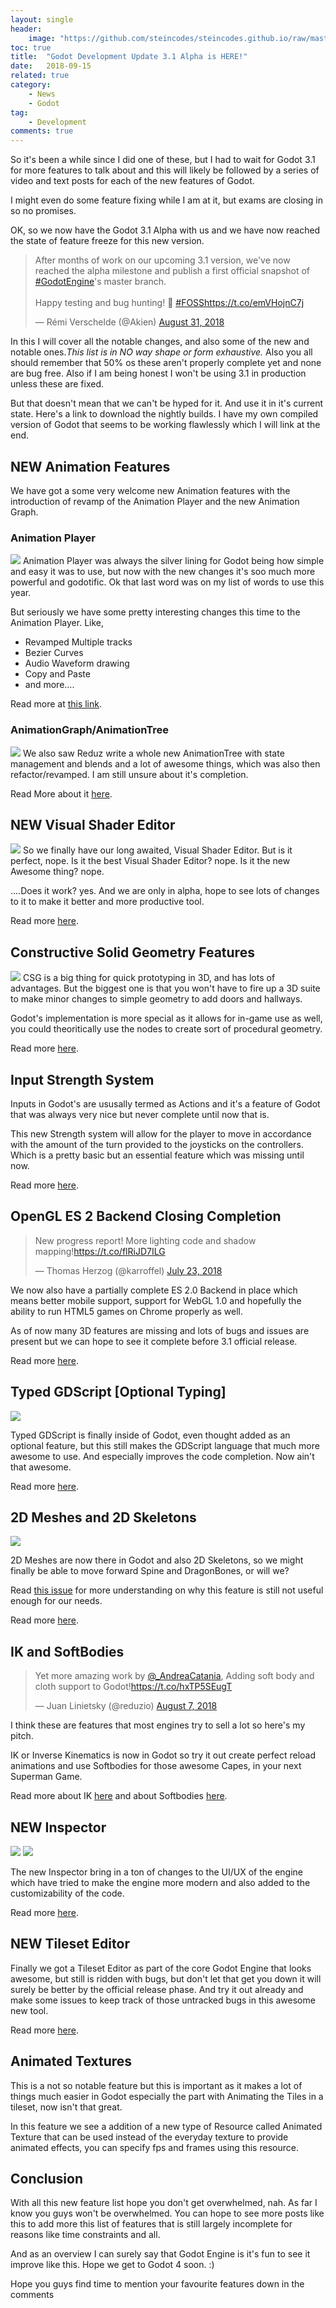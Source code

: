 ```yaml
---
layout: single
header:
    image: "https://github.com/steincodes/steincodes.github.io/raw/master/images/godot_31_alpha_v2.png"
toc: true
title:  "Godot Development Update 3.1 Alpha is HERE!"
date:   2018-09-15 
related: true
category: 
    - News
    - Godot
tag:
    - Development
comments: true
---
```


So it's been a while since I did one of these, but I had to wait for Godot 3.1 for more features to talk about and this will likely be followed by a series of video and text posts for each of the new features of Godot. 

I might even do some feature fixing while I am at it, but exams are closing in so no promises.


OK, so we now have the Godot 3.1 Alpha with us and we have now reached the state of feature freeze for this new version.
<blockquote class="twitter-tweet" data-lang="en"><p lang="en" dir="ltr">After months of work on our upcoming 3.1 version, we&#39;ve now reached the alpha milestone and publish a first official snapshot of <a href="https://twitter.com/hashtag/GodotEngine?src=hash&amp;ref_src=twsrc%5Etfw">#GodotEngine</a>&#39;s master branch.<br><br>Happy testing and bug hunting! 🐞 <a href="https://twitter.com/hashtag/FOSS?src=hash&amp;ref_src=twsrc%5Etfw">#FOSS</a><a href="https://t.co/emVHojnC7j">https://t.co/emVHojnC7j</a></p>&mdash; Rémi Verschelde (@Akien) <a href="https://twitter.com/Akien/status/1035427197702610944?ref_src=twsrc%5Etfw">August 31, 2018</a></blockquote>
<script async src="https://platform.twitter.com/widgets.js" charset="utf-8"></script>


In this I will cover all the notable changes, and also some of the new and notable ones.*This list is in NO way shape or form exhaustive.*
Also you all should remember that 50% os these aren't properly complete yet and none are bug free. Also if I am being honest I won't be using 3.1 in production unless these are fixed.

But that doesn't mean that we can't be hyped for it. And use it in it's current state.
Here's a link to download the nightly builds. 
I have my own compiled version of Godot that seems to be working flawlessly which I will link at the end.

## NEW Animation Features

We have got a some very welcome new Animation features with the introduction of revamp of the Animation Player and the new Animation Graph.

### Animation Player
![](https://godotengine.org/storage/app/uploads/public/5b1/962/d39/5b1962d39ad28606691486.png)
Animation Player was always the silver lining for Godot being how simple and easy it was to use, but now with the new changes it's soo much more powerful and godotific.
Ok that last word was on my list of words to use this year.

But seriously we have some pretty interesting changes this time to the Animation Player. Like,
- Revamped Multiple tracks
- Bezier Curves
- Audio Waveform drawing
- Copy and Paste
- and more....

Read more at [this link](https://godotengine.org/article/godot-gets-brand-new-animation-editor-cinematic-support).

### AnimationGraph/AnimationTree
![](https://godotengine.org/storage/app/uploads/public/5b3/2c4/a01/5b32c4a01b3dc233539052.gif)
We also saw Reduz write a whole new AnimationTree with state management and blends and a lot of awesome things, which was also then refactor/revamped. I am still unsure about it's completion.

Read More about it [here](https://godotengine.org/article/godot-gets-new-animation-tree-state-machine).

## NEW Visual Shader Editor
![](https://godotengine.org/storage/app/uploads/public/5b4/a6c/003/5b4a6c0038ced706516053.gif)
So we finally have our long awaited, Visual Shader Editor. But is it perfect, nope. Is it the best Visual Shader Editor? nope. Is it the new Awesome thing? nope.

....Does it work? yes. And we are only in alpha, hope to see lots of changes to it to make it better and more productive tool.

Read more [here](https://godotengine.org/article/visual-shader-editor-back).

## Constructive Solid Geometry Features
![](https://godotengine.org/storage/app/media/csg/csg7.gif)
CSG is a big thing for quick prototyping in 3D, and has lots of advantages. But the biggest one is that you won't have to fire up a 3D suite to make minor changes to simple geometry to add doors and hallways.

Godot's implementation is more special as it allows for in-game use as well, you could theoritically use the nodes to create sort of procedural geometry.

Read more [here](https://godotengine.org/article/godot-gets-csg-support).

## Input Strength System
Inputs in Godot's are ususally termed as Actions and it's a feature of Godot that was always very nice but never complete until now that is.

This new Strength system will allow for the player to move in accordance with the amount of the turn provided to the joysticks on the controllers. Which is a pretty basic but an essential feature which was missing until now.

Read more [here](https://godotengine.org/article/handling-axis-godot).

## OpenGL ES 2 Backend Closing Completion
<blockquote class="twitter-tweet" data-lang="en"><p lang="en" dir="ltr">New progress report! More lighting code and shadow mapping!<a href="https://t.co/flRiJD7ILG">https://t.co/flRiJD7ILG</a></p>&mdash; Thomas Herzog (@karroffel) <a href="https://twitter.com/karroffel/status/1021324392352108545?ref_src=twsrc%5Etfw">July 23, 2018</a></blockquote>

We now also have a partially complete ES 2.0 Backend in place which means better mobile support, support for WebGL 1.0 and hopefully the ability to run HTML5 games on Chrome properly as well.

As of now many 3D features are missing and lots of bugs and issues are present but we can hope to see it complete before 3.1 official release.

Read more [here](https://godotengine.org/article/gles2-and-gdnative-progress-report-7).

## Typed GDScript [Optional Typing]
![](https://godotengine.org/storage/app/uploads/public/5b1/f4f/b2f/5b1f4fb2f023a968578982.png)

Typed GDScript is finally inside of Godot, even thought added as an optional feature, but this still makes the GDScript language that much more awesome to use. And especially improves the code completion. Now ain't that awesome.

Read more [here](https://godotengine.org/article/optional-typing-gdscript).

## 2D Meshes and 2D Skeletons
![](https://godotengine.org/storage/app/media/skeleton2d/bonetut19.gif)

2D Meshes are now there in Godot and also 2D Skeletons, so we might finally be able to move forward Spine and DragonBones, or will we?

Read [this issue](https://github.com/godotengine/godot/issues/20601) for more understanding on why this feature is still not useful enough for our needs.

Read more [here](https://godotengine.org/article/godot-gets-2d-skeletal-deform).

## IK and SoftBodies
<blockquote class="twitter-tweet" data-lang="en"><p lang="en" dir="ltr">Yet more amazing work by <a href="https://twitter.com/_AndreaCatania?ref_src=twsrc%5Etfw">@_AndreaCatania</a>, Adding soft body and cloth support to Godot!<a href="https://t.co/hxTP5SEugT">https://t.co/hxTP5SEugT</a></p>&mdash; Juan Linietsky (@reduzio) <a href="https://twitter.com/reduzio/status/1026893544068403200?ref_src=twsrc%5Etfw">August 7, 2018</a></blockquote>

I think these are features that most engines try to sell a lot so here's my pitch.

IK or Inverse Kinematics is now in Godot so try it out create perfect reload animations and use Softbodies for those awesome Capes, in your next Superman Game.

Read more about IK [here](https://godotengine.org/article/skeleton-inverse-kinematic) and about Softbodies [here](https://godotengine.org/article/soft-body).

## NEW Inspector
![](https://godotengine.org/storage/app/media/inspector/inspector3.png)
![](https://godotengine.org/storage/app/media/inspector/inspector4.png)

The new Inspector bring in a ton of changes to the UI/UX of the engine which have tried to make the engine more modern and also added to the customizability of the code.

Read more [here](https://godotengine.org/article/godot-gets-new-inspector).

## NEW Tileset Editor
Finally we got a Tileset Editor as part of the core Godot Engine that looks awesome, but still is ridden with bugs, but don't let that get you down it will surely be better by the official release phase. And try it out already and make some issues to keep track of those untracked bugs in this awesome new tool.

Read more [here](https://github.com/godotengine/godot/pull/20585).

## Animated Textures
This is a not so notable feature but this is important as it makes a lot of things much easier in Godot especially the part with Animating the Tiles in a tileset, now isn't that great.

In this feature we see a addition of a new type of Resource called Animated Texture that can be used instead of the everyday texture to provide animated effects, you can specify fps and frames using this resource.


## Conclusion

With all this new feature list hope you don't get overwhelmed, nah. As far I know you guys won't be overwhelmed.
You can hope to see more posts like this to add more this list of features that is still largely incomplete for reasons like time constraints and all.

And as an overview I can surely say that Godot Engine is it's fun to see it improve like this. Hope we get to Godot 4 soon. :)

Hope you guys find time to mention your favourite features down in the comments